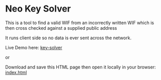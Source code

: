 # Neo Key Solver

This is a tool to find a valid WIF from an incorrectly written WIF which is then cross checked against a supplied public address

It runs client side so no data is ever sent across the network.

Live Demo here: [key-solver](https://kingsleyh.github.io/key-solver/)

or

Download and save this HTML page then open it locally in your browser: [index.html](https://github.com/hal0x2328/key-solver/blob/master/docs/index.html?raw=true)
